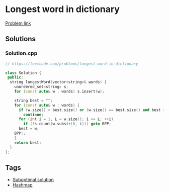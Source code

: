 # Longest word in dictionary

[Problem link](https://leetcode.com/problems/longest-word-in-dictionary)

## Solutions


### Solution.cpp
```cpp
// https://leetcode.com/problems/longest-word-in-dictionary

class Solution {
 public:
  string longestWord(vector<string>& words) {
    unordered_set<string> s;
    for (const auto& w : words) s.insert(w);

    string best = "";
    for (const auto& w : words) {
      if (w.size() < best.size() or (w.size() == best.size() and best < w))
        continue;
      for (int i = 1, L = w.size(); i <= L; ++i)
        if (!s.count(w.substr(0, i))) goto BPP;
      best = w;
    BPP:;
    }
    return best;
  }
};
```
## Tags

* [Suboptimal solution](/README.md#Suboptimal_solution)
* [Hashmap](/README.md#Hashmap)

